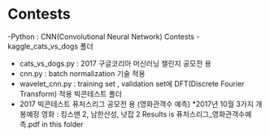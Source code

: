# Contests

-Python : CNN(Convolutional Neural Network)
Contests - kaggle_cats_vs_dogs 폴더
- cats_vs_dogs.py : 2017 구글코리아 머신러닝 챌린지 공모전 용
- cnn.py : batch normalization 기술 적용
- wavelet_cnn.py : training set , validation set에 DFT(Discrete Fourier Transform) 적용 
빅콘테스트 폴더
- 2017 빅콘테스트 퓨처스리그 공모전 용 (영화관객수 예측)
*2017년 10월 3가지 개봉예정 영화 : 킹스맨 2, 남한산성, 넛잡 2
Results is 퓨처스리그_영화관객수예측.pdf in this folder
